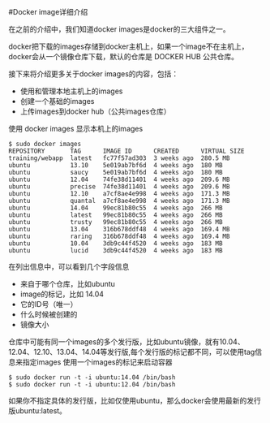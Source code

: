#Docker image详细介绍

在之前的介绍中，我们知道docker images是docker的三大组件之一。

docker把下载的images存储到docker主机上，如果一个image不在主机上，docker会从一个镜像仓库下载，默认的仓库是 DOCKER HUB 公共仓库。

接下来将介绍更多关于docker images的内容，包括：
* 使用和管理本地主机上的images
* 创建一个基础的images
* 上传images到docker hub（公共images仓库）


使用 docker images 显示本机上的images
```
$ sudo docker images
REPOSITORY       TAG      IMAGE ID      CREATED      VIRTUAL SIZE
training/webapp  latest   fc77f57ad303  3 weeks ago  280.5 MB
ubuntu           13.10    5e019ab7bf6d  4 weeks ago  180 MB
ubuntu           saucy    5e019ab7bf6d  4 weeks ago  180 MB
ubuntu           12.04    74fe38d11401  4 weeks ago  209.6 MB
ubuntu           precise  74fe38d11401  4 weeks ago  209.6 MB
ubuntu           12.10    a7cf8ae4e998  4 weeks ago  171.3 MB
ubuntu           quantal  a7cf8ae4e998  4 weeks ago  171.3 MB
ubuntu           14.04    99ec81b80c55  4 weeks ago  266 MB
ubuntu           latest   99ec81b80c55  4 weeks ago  266 MB
ubuntu           trusty   99ec81b80c55  4 weeks ago  266 MB
ubuntu           13.04    316b678ddf48  4 weeks ago  169.4 MB
ubuntu           raring   316b678ddf48  4 weeks ago  169.4 MB
ubuntu           10.04    3db9c44f4520  4 weeks ago  183 MB
ubuntu           lucid    3db9c44f4520  4 weeks ago  183 MB
```

在列出信息中，可以看到几个字段信息

* 来自于哪个仓库，比如ubuntu
* image的标记，比如 14.04
* 它的ID号（唯一）
* 什么时候被创建的
* 镜像大小

仓库中可能有同一个images的多个发行版，比如ubuntu镜像，就有10.04、12.04、12.10、13.04、14.04等发行版,每个发行版的标记都不同，可以使用tag信息来指定images
使用一个images的标记来启动容器
```
$ sudo docker run -t -i ubuntu:14.04 /bin/bash
$ sudo docker run -t -i ubuntu:12.04 /bin/bash
```

如果你不指定具体的发行版，比如仅使用ubuntu，那么docker会使用最新的发行版ubuntu:latest。